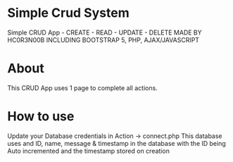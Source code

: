 # Simple Crud System 
Simple CRUD App - CREATE - READ - UPDATE - DELETE 
MADE BY HC0R3N00B INCLUDING BOOTSTRAP 5, PHP, AJAX/JAVASCRIPT

# About 
This CRUD App uses 1 page to complete all actions.

# How to use 
Update your Database credentials in Action -> connect.php
This database uses and ID, name, message & timestamp in  the database with the ID being Auto incremented and the timestamp stored on creation
